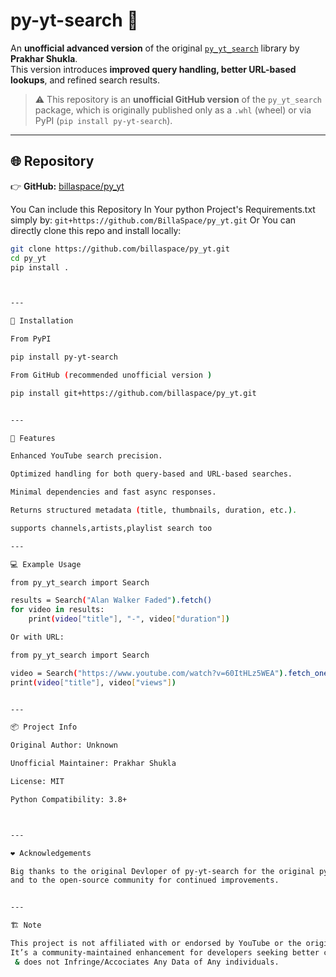 # py-yt-search 💠

An **unofficial advanced version** of the original [`py_yt_search`](https://pypi.org/project/py-yt-search/) library by **Prakhar Shukla**.  
This version introduces **improved query handling, better URL-based lookups**, and refined search results.

> ⚠️ This repository is an **unofficial GitHub version** of the `py_yt_search` package, which is originally published only as a `.whl` (wheel) or via PyPI (`pip install py-yt-search`).

---

## 🌐 Repository

👉 **GitHub:** [billaspace/py_yt](https://github.com/billaspace/py_yt)

You Can include this Repository In Your python Project's Requirements.txt simply by:
```git+https://github.com/BillaSpace/py_yt.git```
Or
You can directly clone this repo and install locally:
```bash
git clone https://github.com/billaspace/py_yt.git
cd py_yt
pip install .



---

🚀 Installation

From PyPI

pip install py-yt-search

From GitHub (recommended unofficial version )

pip install git+https://github.com/billaspace/py_yt.git


---

🧠 Features

Enhanced YouTube search precision.

Optimized handling for both query-based and URL-based searches.

Minimal dependencies and fast async responses.

Returns structured metadata (title, thumbnails, duration, etc.).

supports channels,artists,playlist search too

---

💻 Example Usage

from py_yt_search import Search

results = Search("Alan Walker Faded").fetch()
for video in results:
    print(video["title"], "-", video["duration"])

Or with URL:

from py_yt_search import Search

video = Search("https://www.youtube.com/watch?v=60ItHLz5WEA").fetch_one()
print(video["title"], video["views"])


---

📦 Project Info

Original Author: Unknown

Unofficial Maintainer: Prakhar Shukla

License: MIT

Python Compatibility: 3.8+



---

❤️ Acknowledgements

Big thanks to the original Devloper of py-yt-search for the original py_yt_search module,
and to the open-source community for continued improvements.


---

🏗️ Note

This project is not affiliated with or endorsed by YouTube or the original author.
It’s a community-maintained enhancement for developers seeking better control and stability
 & does not Infringe/Accociates Any Data of Any individuals.

